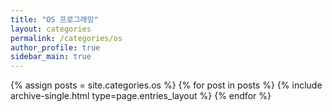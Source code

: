 ```yaml
---
title: "OS 프로그래밍"
layout: categories
permalink: /categories/os
author_profile: true
sidebar_main: true
---
```


{% assign posts = site.categories.os %}
{% for post in posts %} {% include archive-single.html type=page.entries_layout %} {% endfor %}

